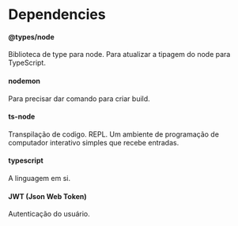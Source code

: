 # Dependencies


#### @types/node
Biblioteca de type para node. Para atualizar a tipagem do node para TypeScript.

#### nodemon
Para precisar dar comando para criar build.

#### ts-node
Transpilação de codigo. REPL. Um ambiente de programação de computador interativo simples que recebe entradas.


#### typescript
A linguagem em si.


#### JWT (Json Web Token)
Autenticação do usuário.

